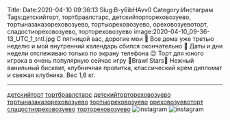 Title:
Date:2020-04-10 09:36:13
Slug:B-y6ibHAvv0
Category:Инстаграм
Tags:детскийторт, тортбравлстарс, детскийтортореховозуево, тортыназаказореховозуево, тортыореховозуево, ореховозуевоторт, сладостиореховозуево, тортореховозуево
image:2020-04-10_09-36-13_UTC_1_tntl.jpg
С пятницой вас, дорогие мои 🥰
Все дома уже третью неделю и мой внутренний календарь сбился окончательно 🤪
Даты и дни недели отслеживаю только по экрану телефона 😉
Торт для юного игрока в очень популярную сейчас игру 🌟Brawl Stars🌟
Нежный ванильный бисквит, клубничная пропитка, классический крем дипломат и свежая клубника.
Вес 1,6 кг.
______________________________________
[детскийторт]({tag}детскийторт) [тортбравлстарс]({tag}тортбравлстарс)
[детскийтортореховозуево]({tag}детскийтортореховозуево) [тортыназаказореховозуево]({tag}тортыназаказореховозуево) [тортыореховозуево]({tag}тортыореховозуево) [ореховозуевоторт]({tag}ореховозуевоторт) [сладостиореховозуево]({tag}сладостиореховозуево) [тортореховозуево]({tag}тортореховозуево)
![instagram]({attach}images/2020-04-10_09-36-13_UTC_1.jpg)
![instagram]({attach}images/2020-04-10_09-36-13_UTC_2.jpg)
